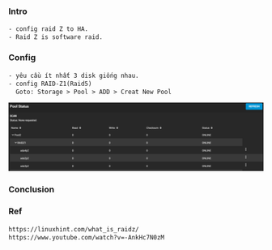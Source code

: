
### Intro
    - config raid Z to HA.
    - Raid Z is software raid.

### Config
    - yêu cầu ít nhất 3 disk giống nhau.
    - config RAID-Z1(Raid5)
      Goto: Storage > Pool > ADD > Creat New Pool
   <p align="center"><img src="https://github.com/hieunt84/play-truenas/blob/master/images/config-raidz.PNG" /></p>    
    
### Conclusion

### Ref
    https://linuxhint.com/what_is_raidz/
    https://www.youtube.com/watch?v=-AnkHc7N0zM

   